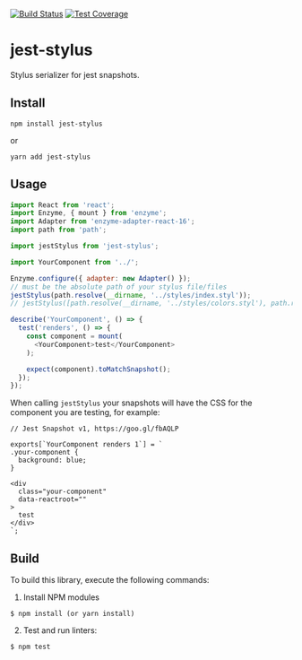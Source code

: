 [![Build Status](https://travis-ci.org/alansouzati/jest-stylus.svg?branch=master)](https://travis-ci.org/alansouzati/jest-stylus) [![Test Coverage](https://codeclimate.com/github/alansouzati/jest-stylus/badges/coverage.svg)](https://codeclimate.com/github/alansouzati/jest-stylus/coverage)

# jest-stylus

Stylus serializer for jest snapshots.

## Install

`npm install jest-stylus`

or 

`yarn add jest-stylus`

## Usage

```javascript
import React from 'react';
import Enzyme, { mount } from 'enzyme';
import Adapter from 'enzyme-adapter-react-16';
import path from 'path';

import jestStylus from 'jest-stylus';

import YourComponent from '../';

Enzyme.configure({ adapter: new Adapter() });
// must be the absolute path of your stylus file/files
jestStylus(path.resolve(__dirname, '../styles/index.styl'));
// jestStylus([path.resolve(__dirname, '../styles/colors.styl'), path.resolve(__dirname, '../styles/your-component.styl')]);

describe('YourComponent', () => {
  test('renders', () => {
    const component = mount(
      <YourComponent>test</YourComponent>
    );

    expect(component).toMatchSnapshot();
  });
});
```

When calling `jestStylus` your snapshots will have the CSS for the component you are testing, for example:

```
// Jest Snapshot v1, https://goo.gl/fbAQLP

exports[`YourComponent renders 1`] = `
.your-component {
  background: blue;
}

<div
  class="your-component"
  data-reactroot=""
>
  test
</div>
`;

```

## Build 

To build this library, execute the following commands:

  1. Install NPM modules

    $ npm install (or yarn install)

  2. Test and run linters:

    $ npm test
